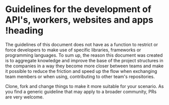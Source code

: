 # Guidelines for the development of API's, workers, websites and apps !heading

The guidelines of this document does not have as a function to restrict or force developers to make use of specific libraries, frameworks or programming languages.
To sum up, the reason this document was created is to aggregate knowledge and improve the base of the project structures in the companies in a way they become more closer between teams and make it possible to reduce the friction and speed up the flow when exchanging team members or when using, contributing to other team's repositories.

Clone, fork and change things to make it more suitable for your scenario.
As you find a generic guideline that may apply to a broader community, PRs are very welcome.